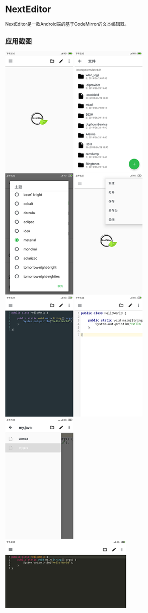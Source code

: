 # NextEditor

NextEditor是一款Android端的基于CodeMirror的文本编辑器。

## 应用截图
![](\res\0.png) ![](\res\1.png)
![](\res\2.png) ![](\res\3.png)
![](\res\4.png) ![](\res\5.png)
![](\res\6.png) ![](\res\7.png)